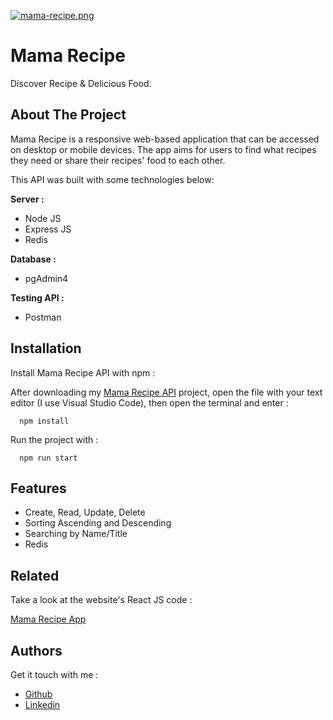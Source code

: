 [![mama-recipe.png](https://i.postimg.cc/P5P3bbLX/mamarecipe.png)](https://postimg.cc/nXfGpDYg)
# Mama Recipe

Discover Recipe & Delicious Food.

## About The Project
Mama Recipe is a responsive web-based application that can be accessed on desktop or mobile devices. The app aims for users to find what recipes they need or share their recipes' food to each other.

This API was built with some technologies below:

**Server :**
- Node JS
- Express JS
- Redis

**Database :**
- pgAdmin4

**Testing API :**
- Postman
## Installation

Install Mama Recipe API with npm :

After downloading my [Mama Recipe API](https://github.com/assyifaptrs/food-recipe-api) project, open the file with your text editor (I use Visual Studio Code), then open the terminal and enter :

```
  npm install
```

Run the project with :
```
  npm run start
```
    

## Features

- Create, Read, Update, Delete
- Sorting Ascending and Descending
- Searching by Name/Title
- Redis

## Related

Take a look at the website's React JS code :

[Mama Recipe App](https://github.com/assyifaptrs/mama-recipe-app)

## Authors

Get it touch with me :

- [Github](https://www.github.com/assyifaptrs)
- [Linkedin](https://www.linkedin.com/in/assyifa-putri)
